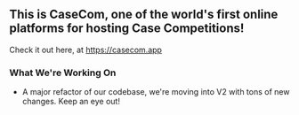 ## This is CaseCom, one of the world's first online platforms for hosting Case Competitions! 

Check it out here, at https://casecom.app
### What We're Working On
- A major refactor of our codebase, we're moving into V2 with tons of new changes. Keep an eye out!

